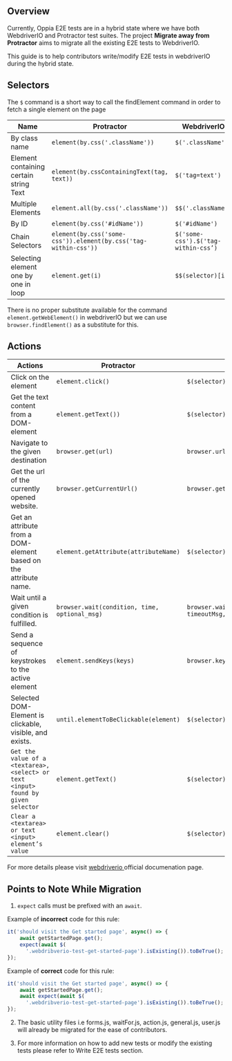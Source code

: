 ## Overview

Currently, Oppia E2E tests are in a hybrid state where we have both WebdriverIO and Protractor test suites. The project **Migrate away from Protractor** aims to migrate all the existing E2E tests to WebdriverIO.

This guide is to help contributors write/modify E2E tests in webdriverIO during the hybrid state.

## Selectors

The `$` command is a short way to call the findElement command in order to fetch a single element on the page

| Name                                     | Protractor                               |WebdriverIO           |
| -----------------------------------------| -----------------------------------------|----------------------|
| By class name                            |`element(by.css('.className'))`           |`$('.className')`     |
| Element containing certain string Text   |`element(by.cssContainingText(tag, text))`|`$('tag=text')`       |
| Multiple Elements                        |`element.all(by.css('.className'))`       |`$$('.className')`    |
| By ID                                    |`element(by.css('#idName'))`              |`$('#idName')`        |
| Chain Selectors                          |`element(by.css('some-css')).element(by.css('tag-within-css'))`  | `$('some-css').$('tag-within-css’)`      |
| Selecting element one by one in loop     |`element.get(i)`                          |`$$(selector)[i]`     |

There is no proper substitute available for the command `element.getWebElement()` in webdriverIO but we can use `browser.findElement()` as a substitute for this.

## Actions

| Actions                                  | Protractor                               |WebdriverIO            |
| -----------------------------------------| -----------------------------------------|-----------------------|
| Click on the element                     |`element.click()`                         |`$(selector).click()`  |
| Get the text content from a DOM-element  |`element.getText())`                      |`$(selector).getText()`|
| Navigate to the given destination        |`browser.get(url)`                        |`browser.url(url)`     |
| Get the url of the currently opened website.|`browser.getCurrentUrl()`              |`browser.getUrl()`     |
| Get an attribute from a DOM-element based on the attribute name.|`element.getAttribute(attributeName)`|`$(selector).getAttribute(attributeName)`|
| Wait until a given condition is fulfilled.|`browser.wait(condition, time, optional_msg)`|`browser.waitUntil(condition, { timeout, timeoutMsg, interval })`|
| Send a sequence of keystrokes to the active element|`element.sendKeys(keys)` |`browser.keys(value`     |
| Selected DOM-Element is clickable, visible, and exists.|`until.elementToBeClickable(element)` |`$(selector).isClickable()`|
|`Get the value of a <textarea>, <select> or text <input> found by given selector`|`element.getText()` |`$(selector).getValue()`|
|`Clear a <textarea> or text <input> element’s value`   |`element.clear()` |   `$(selector).clearValue()`  |

For more details please visit [ webdriverio ](https://webdriver.io/docs/gettingstarted) official documenation page.

## Points to Note While Migration

1. `expect` calls must be prefixed with an `await`.

Example of **incorrect** code for this rule:

```js
it('should visit the Get started page', async() => {
    await getStartedPage.get();
    expect(await $(
      '.webdribverio-test-get-started-page').isExisting()).toBeTrue();
});
```

Example of **correct** code for this rule:

```js
it('should visit the Get started page', async() => {
    await getStartedPage.get();
    await expect(await $(
      '.webdribverio-test-get-started-page').isExisting()).toBeTrue();
});
```

2. The basic utility files i.e forms.js, waitFor.js, action.js, general.js, user.js will already be migrated for the ease of contributors.

3. For more information on how to add new tests or modify the existing tests please refer to Write E2E tests section.
